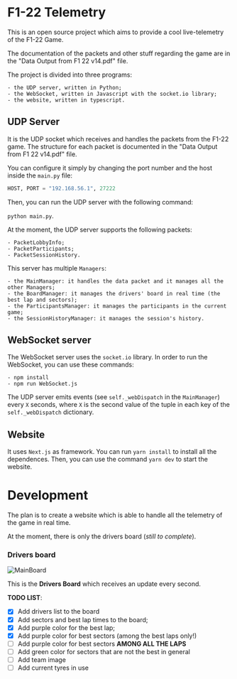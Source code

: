 # **F1-22 Telemetry**

This is an open source project which aims to provide a cool live-telemetry of the F1-22 Game.

The documentation of the packets and other stuff regarding the game are in the "Data Output from F1 22 v14.pdf" file.

The project is divided into three programs:

    - the UDP server, written in Python;
    - the WebSocket, written in Javascript with the socket.io library;
    - the website, written in typescript.
    
    
## UDP Server

It is the UDP socket which receives and handles the packets from the F1-22 game. The structure for each packet is documented
in the "Data Output from F1 22 v14.pdf" file. 

You can configure it simply by changing the port number and the host inside the `main.py` file:

```python
HOST, PORT = "192.168.56.1", 27222
```

Then, you can run the UDP server with the following command:

`python main.py`.

At the moment, the UDP server supports the following packets:

    - PacketLobbyInfo;
    - PacketParticipants;
    - PacketSessionHistory.
    
This server has multiple `Managers`:

    - the MainManager: it handles the data packet and it manages all the other Managers;
    - the BoardManager: it manages the drivers' board in real time (the best lap and sectors);
    - the ParticipantsManager: it manages the participants in the current game;
    - the SessionHistoryManager: it manages the session's history.
    
    
## WebSocket server
The WebSocket server uses the `socket.io` library. In order to run the WebSocket, you can use these commands:
    
    - npm install
    - npm run WebSocket.js
    
The UDP server emits events (see `self._webDispatch` in the `MainManager`) every `X` seconds, where `X` is the second value of the tuple
in each key of the `self._webDispatch` dictionary.


## Website

It uses `Next.js` as framework. You can run `yarn install` to install all the dependences. Then, you can use the command `yarn dev` to start the website.


# Development

The plan is to create a website which is able to handle all the telemetry of the game in real time.

At the moment, there is only the drivers board (_still to complete_).

### Drivers board

![MainBoard](https://i.gyazo.com/5dc1bbcde0208f44e788d23d3a236969.png)

This is the **Drivers Board** which receives an update every second.

**TODO LIST**:

- [X] Add drivers list to the board
- [X] Add sectors and best lap times to the board;
- [X] Add purple color for the best lap;
- [X] Add purple color for best sectors (among the best laps only!)
- [ ] Add purple color for best sectors **AMONG ALL THE LAPS**
- [ ] Add green color for sectors that are not the best in general
- [ ] Add team image
- [ ] Add current tyres in use
